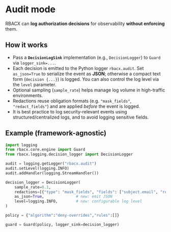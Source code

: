 # Audit mode

RBACX can **log authorization decisions** for observability **without enforcing** them.

## How it works
- Pass a **`DecisionLogSink`** implementation (e.g., `DecisionLogger`) to `Guard` via `logger_sink=...`.
- Each decision is emitted to the Python logger `rbacx.audit`. Set `as_json=True` to serialize the event as **JSON**; otherwise a compact text form (`decision {...}`) is logged. You can also control the log level via the `level` parameter.
- Optional sampling (`sample_rate`) helps manage log volume in high-traffic environments.
- Redactions reuse obligation formats (e.g. `"mask_fields"`, `"redact_fields"`) and are applied *before* the event is logged.
- It is best practice to log security-relevant events using structured/centralized logs, and to avoid logging sensitive fields.

## Example (framework-agnostic)

```python
import logging
from rbacx.core.engine import Guard
from rbacx.logging.decision_logger import DecisionLogger

audit = logging.getLogger("rbacx.audit")
audit.setLevel(logging.INFO)
audit.addHandler(logging.StreamHandler())

decision_logger = DecisionLogger(
    sample_rate=0.1,
    redactions=[{"type": "mask_fields", "fields": ["subject.email", "resource.attrs.card"]}],
    as_json=True,              # new: emit JSON
    level=logging.INFO,        # new: configurable log level
)

policy = {"algorithm":"deny-overrides","rules":[]}

guard = Guard(policy, logger_sink=decision_logger)
```
